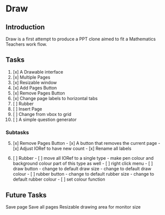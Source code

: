 # Draw
## Introduction
Draw is a first attempt to produce a PPT clone aimed to fit a Mathematics Teachers
work flow.

## Tasks
1.  [x] A Drawable interface 
2.  [x] Multiple Pages 
3.  [x] Resizable window 
4.  [x] Add Pages Button
5.  [x] Remove Pages Button
6.  [x] Change page labels to horizontal tabs
7.  [ ] Rubber 
8.  [ ] Insert Page
9.  [ ] Change from vbox to grid
10. [ ] A simple question generator

### Subtasks
5.  [x] Remove Pages Button
        - [x] A button that removes the current page 
        - [x] Adjust IORef to have new count
        - [x] Rename all labels 

7.  [ ] Rubber 
        - [ ] move all IORef to a single type 
            - make pen colour and background colour part of this type as well
        - [ ] right click menu 
            - [ ] draw button 
                - change to default draw size 
                - change to default draw colour
            - [ ] rubber button 
                - change to default rubber size 
                - change to default rubber colour
        - [ ] set colour function

## Future Tasks 
Save page 
Save all pages
Resizable drawing area for monitor size 
